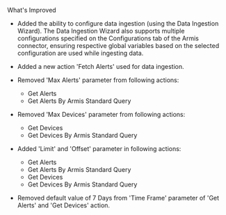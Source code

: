 What's Improved
- Added the ability to configure data ingestion (using the Data Ingestion Wizard). The Data Ingestion Wizard also supports multiple configurations specified on the Configurations tab of the Armis connector, ensuring respective global variables based on the selected configuration are used while ingesting data.
- Added a new action 'Fetch Alerts' used for data ingestion.
- Removed 'Max Alerts' parameter from following actions:
	- Get Alerts
	- Get Alerts By Armis Standard Query

- Removed 'Max Devices' parameter from following actions:
	- Get Devices
	- Get Devices By Armis Standard Query

- Added 'Limit' and 'Offset' parameter in following actions:
	- Get Alerts
	- Get Alerts By Armis Standard Query
	- Get Devices
	- Get Devices By Armis Standard Query
- Removed default value of 7 Days from 'Time Frame' parameter of 'Get Alerts' and 'Get Devices' action.